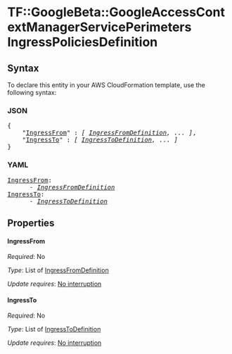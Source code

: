 # TF::GoogleBeta::GoogleAccessContextManagerServicePerimeters IngressPoliciesDefinition

## Syntax

To declare this entity in your AWS CloudFormation template, use the following syntax:

### JSON

<pre>
{
    "<a href="#ingressfrom" title="IngressFrom">IngressFrom</a>" : <i>[ <a href="ingressfromdefinition.md">IngressFromDefinition</a>, ... ]</i>,
    "<a href="#ingressto" title="IngressTo">IngressTo</a>" : <i>[ <a href="ingresstodefinition.md">IngressToDefinition</a>, ... ]</i>
}
</pre>

### YAML

<pre>
<a href="#ingressfrom" title="IngressFrom">IngressFrom</a>: <i>
      - <a href="ingressfromdefinition.md">IngressFromDefinition</a></i>
<a href="#ingressto" title="IngressTo">IngressTo</a>: <i>
      - <a href="ingresstodefinition.md">IngressToDefinition</a></i>
</pre>

## Properties

#### IngressFrom

_Required_: No

_Type_: List of <a href="ingressfromdefinition.md">IngressFromDefinition</a>

_Update requires_: [No interruption](https://docs.aws.amazon.com/AWSCloudFormation/latest/UserGuide/using-cfn-updating-stacks-update-behaviors.html#update-no-interrupt)

#### IngressTo

_Required_: No

_Type_: List of <a href="ingresstodefinition.md">IngressToDefinition</a>

_Update requires_: [No interruption](https://docs.aws.amazon.com/AWSCloudFormation/latest/UserGuide/using-cfn-updating-stacks-update-behaviors.html#update-no-interrupt)

